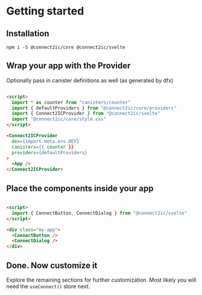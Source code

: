 # Getting started

## Installation

```
npm i -S @connect2ic/core @connect2ic/svelte
```

## Wrap your app with the Provider

Optionally pass in canister definitions as well (as generated by dfx)

```html

<script>
  import * as counter from "canisters/counter"
  import { defaultProviders } from "@connect2ic/core/providers"
  import { Connect2ICProvider } from "@connect2ic/svelte"
  import "@connect2ic/core/style.css"
</script>

<Connect2ICProvider
  dev={import.meta.env.DEV}
  canisters={{ counter }}
  providers={defaultProviders}
>
  <App />
</Connect2ICProvider>

```

## Place the components inside your app

```html

<script>
  import { ConnectButton, ConnectDialog } from "@connect2ic/svelte"
</script>

<div class="my-app">
  <ConnectButton />
  <ConnectDialog />
</div>

```

## Done. Now customize it

Explore the remaining sections for further customization. Most likely you will need the
`useConnect()` store next.
